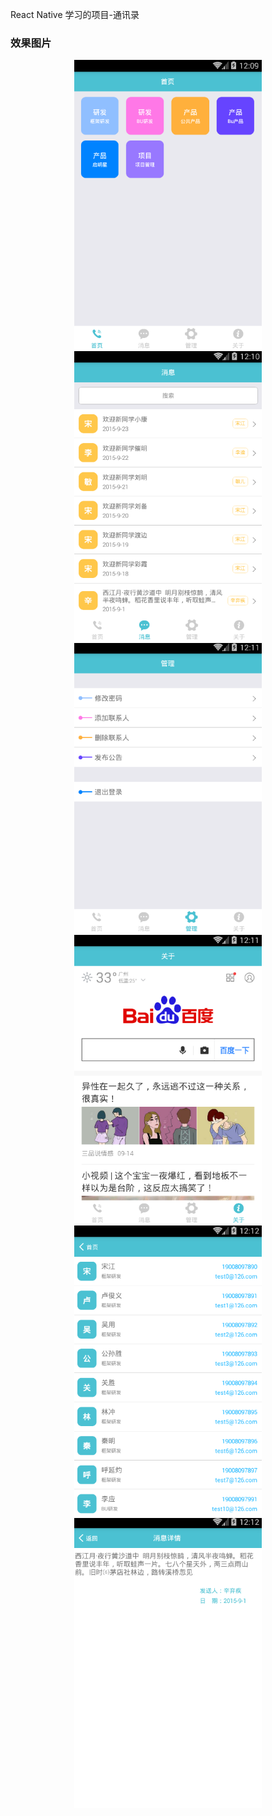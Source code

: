 React Native 学习的项目-通讯录

### 效果图片
<div align=center>
<img src="https://github.com/HZHAndroid/MailList/blob/master/show_project_imgs/shouye.png"  width="300"/> <img src="https://github.com/HZHAndroid/MailList/blob/master/show_project_imgs/message.png"  width="300"/> <img src="https://github.com/HZHAndroid/MailList/blob/master/show_project_imgs/setting.png"  width="300"/> <img src="https://github.com/HZHAndroid/MailList/blob/master/show_project_imgs/about.png"  width="300"/> <img src="https://github.com/HZHAndroid/MailList/blob/master/show_project_imgs/home_list.png"  width="300"/> <img src="https://github.com/HZHAndroid/MailList/blob/master/show_project_imgs/message_detail.png"  width="300"/>
</div>
